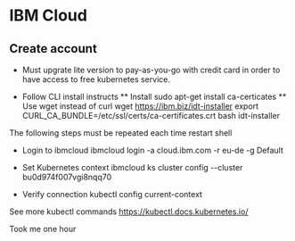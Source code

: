 IBM Cloud
=========

Create account
--------------

* Must upgrate lite version to pay-as-you-go with credit card in order to have access to free kubernetes service.

* Follow CLI install instructs
** Install sudo apt-get install ca-certicates
** Use wget instead of curl
   wget https://ibm.biz/idt-installer
   export CURL_CA_BUNDLE=/etc/ssl/certs/ca-certificates.crt
   bash idt-installer

The following steps must be repeated each time restart shell

* Login to ibmcloud 
ibmcloud login -a cloud.ibm.com -r eu-de -g Default

* Set Kubernetes context
ibmcloud ks cluster config --cluster bu0d974f007vgi8nqq70

* Verify connection
kubectl config current-context

See more kubectl commands
https://kubectl.docs.kubernetes.io/


Took me one hour
